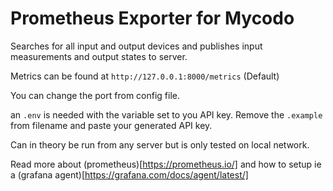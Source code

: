 # Prometheus Exporter for Mycodo

Searches for all input and output devices and publishes input measurements and output states to server.

Metrics can be found at ```http://127.0.0.1:8000/metrics``` (Default)

You can change the port from config file.

an ```.env``` is needed with the variable set to you API key. Remove the ```.example``` from filename and paste your generated API key.

Can in theory be run from any server but is only tested on local network.

Read more about (prometheus)[https://prometheus.io/] and how to setup ie a (grafana agent)[https://grafana.com/docs/agent/latest/]